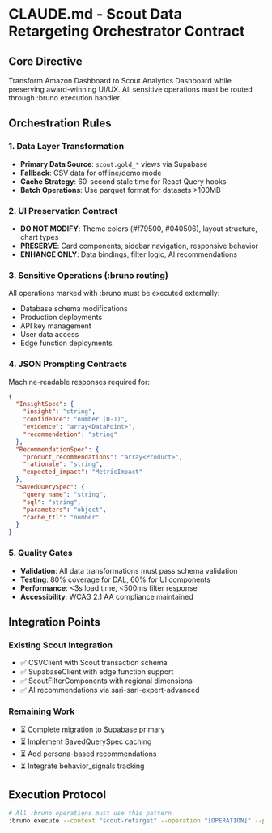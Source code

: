 # CLAUDE.md - Scout Data Retargeting Orchestrator Contract

## Core Directive

Transform Amazon Dashboard to Scout Analytics Dashboard while preserving award-winning UI/UX. All sensitive operations must be routed through :bruno execution handler.

## Orchestration Rules

### 1. Data Layer Transformation

- **Primary Data Source**: `scout.gold_*` views via Supabase
- **Fallback**: CSV data for offline/demo mode
- **Cache Strategy**: 60-second stale time for React Query hooks
- **Batch Operations**: Use parquet format for datasets >100MB

### 2. UI Preservation Contract

- **DO NOT MODIFY**: Theme colors (#f79500, #040506), layout structure, chart types
- **PRESERVE**: Card components, sidebar navigation, responsive behavior
- **ENHANCE ONLY**: Data bindings, filter logic, AI recommendations

### 3. Sensitive Operations (:bruno routing)

All operations marked with :bruno must be executed externally:

- Database schema modifications
- Production deployments
- API key management
- User data access
- Edge function deployments

### 4. JSON Prompting Contracts

Machine-readable responses required for:

```json
{
  "InsightSpec": {
    "insight": "string",
    "confidence": "number (0-1)",
    "evidence": "array<DataPoint>",
    "recommendation": "string"
  },
  "RecommendationSpec": {
    "product_recommendations": "array<Product>",
    "rationale": "string",
    "expected_impact": "MetricImpact"
  },
  "SavedQuerySpec": {
    "query_name": "string",
    "sql": "string",
    "parameters": "object",
    "cache_ttl": "number"
  }
}
```

### 5. Quality Gates

- **Validation**: All data transformations must pass schema validation
- **Testing**: 80% coverage for DAL, 60% for UI components
- **Performance**: <3s load time, <500ms filter response
- **Accessibility**: WCAG 2.1 AA compliance maintained

## Integration Points

### Existing Scout Integration

- ✅ CSVClient with Scout transaction schema
- ✅ SupabaseClient with edge function support
- ✅ ScoutFilterComponents with regional dimensions
- ✅ AI recommendations via sari-sari-expert-advanced

### Remaining Work

- ⏳ Complete migration to Supabase primary
- ⏳ Implement SavedQuerySpec caching
- ⏳ Add persona-based recommendations
- ⏳ Integrate behavior_signals tracking

## Execution Protocol

```bash
# All :bruno operations must use this pattern
:bruno execute --context "scout-retarget" --operation "[OPERATION]" --params "[PARAMS]"
```
